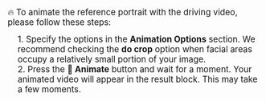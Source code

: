 <span style="font-size: 1.2em;">🔥 To animate the reference portrait with the driving video, please follow these steps:</span>
<div style="font-size: 1.2em; margin-left: 20px;">
    1. Specify the options in the <strong>Animation Options</strong> section. We recommend checking the <strong>do crop</strong> option when facial areas occupy a relatively small portion of your image.
</div>
<div style="font-size: 1.2em; margin-left: 20px;">
    2. Press the <strong>🚀 Animate</strong> button and wait for a moment. Your animated video will appear in the result block. This may take a few moments.
</div>